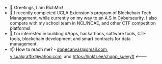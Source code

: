 - 👋 Greetings, I am RichMix! 
- 🌱 I recently completed UCLA Extension's program of Blockchain Tech Management, while currently on my way to an A.S in Cyberseurity. I  also compete with my school team in NCL/NCAE, and other CTF competition platforms!
- 👀 I’m interested in building dApps, hackathons, software tools, CTF tools, blockchain development and smart contracts for data management. 
- 📫 How to reach me? - dopecanvas@gmail.com, visualgraffix@yahoo.com, and https://linktr.ee/chopp_sueyy# <---

